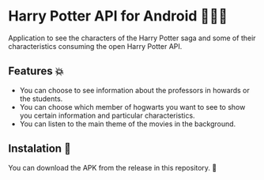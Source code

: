 # Harry Potter API for Android 🧙🏻‍♂️
Application to see the characters of the Harry Potter saga and some of their characteristics consuming the open Harry Potter API.

## Features 💥
* You can choose to see information about the professors in howards or the students.
* You can choose which member of hogwarts you want to see to show you certain information and particular characteristics.
* You can listen to the main theme of the movies in the background.

## Instalation 📖
You can download the APK from the release in this repository. 🫡
